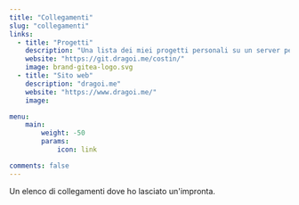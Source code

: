 ```yaml
---
title: "Collegamenti"
slug: "collegamenti"
links:
  - title: "Progetti"
    description: "Una lista dei miei progetti personali su un server personale Gitea"
    website: "https://git.dragoi.me/costin/"
    image: brand-gitea-logo.svg
  - title: "Sito web"
    description: "dragoi.me"
    website: "https://www.dragoi.me/"
    image:

menu:
    main:
        weight: -50
        params:
            icon: link

comments: false
---
```


Un elenco di collegamenti dove ho lasciato un'impronta.
